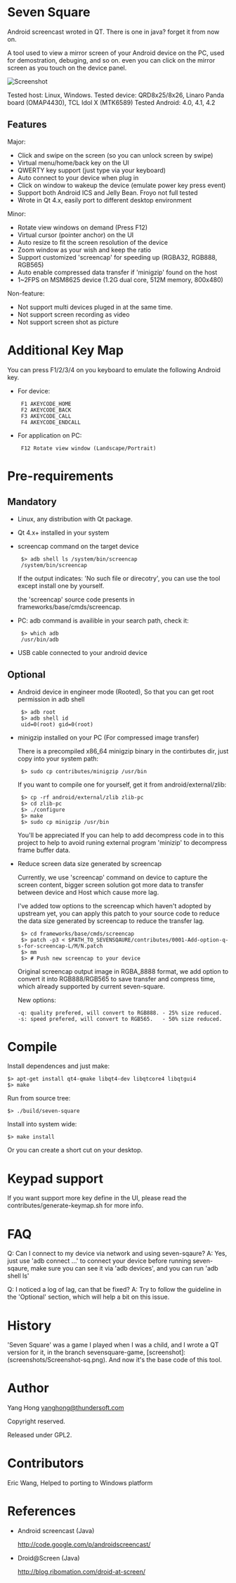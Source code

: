 Seven Square
============

Android screencast wroted in QT. There is one in java? forget it from now on.

A tool used to view a mirror screen of your Android device on the PC,
used for demostration, debuging, and so on. even you can click on the
mirror screen as you touch on the device panel.

![Screenshot](screenshots/seven-square-screenshot.png)

Tested host: Linux, Windows.
Tested device: QRD8x25/8x26, Linaro Panda board (OMAP4430), TCL Idol X (MTK6589)
Tested Android: 4.0, 4.1, 4.2

Features
--------

Major:

 * Click and swipe on the screen (so you can unlock screen by swipe)
 * Virtual menu/home/back key on the UI
 * QWERTY key support (just type via your keyboard)
 * Auto connect to your device when plug in
 * Click on window to wakeup the device (emulate power key press event)
 * Support both Android ICS and Jelly Bean. Froyo not full tested
 * Wrote in Qt 4.x, easily port to different desktop environment

Minor:

 * Rotate view windows on demand (Press F12)
 * Virtual cursor (pointer anchor) on the UI
 * Auto resize to fit the screen resolution of the device
 * Zoom window as your wish and keep the ratio
 * Support customized 'screencap' for speeding up (RGBA32, RGB888, RGB565)
 * Auto enable compressed data transfer if 'minigzip' found on the host
 * 1~2FPS on MSM8625 device (1.2G dual core, 512M memory, 800x480)

Non-feature:

 * Not support multi devices pluged in at the same time.
 * Not support screen recording as video
 * Not support screen shot as picture

Additional Key Map
==================

You can press F1/2/3/4 on you keyboard to emulate the following Android key.

 * For device:

        F1 AKEYCODE_HOME
        F2 AKEYCODE_BACK
        F3 AKEYCODE_CALL
        F4 AKEYCODE_ENDCALL

 * For application on PC:

        F12 Rotate view window (Landscape/Portrait)

Pre-requirements
================

Mandatory
---------

 * Linux, any distribution with Qt package.

 * Qt 4.x+ installed in your system

 * screencap command on the target device

        $> adb shell ls /system/bin/screencap
        /system/bin/screencap

   If the output indicates: 'No such file or direcotry', you
   can use the tool except install one by yourself.

   the 'screencap' source code presents in frameworks/base/cmds/screencap.

 * PC: adb command is availible in your search path, check it:

        $> which adb
        /usr/bin/adb

 * USB cable connected to your android device

Optional
--------

 * Android device in engineer mode (Rooted), So that you can get
   root permission in adb shell

        $> adb root
        $> adb shell id
        uid=0(root) gid=0(root)

 * minigzip installed on your PC (For compressed image transfer)
  
     There is a precompiled x86_64 minigzip binary in the contirbutes dir,
     just copy into your system path:

        $> sudo cp contributes/minigzip /usr/bin

     If you want to compile one for yourself, get it from android/external/zlib:

        $> cp -rf android/external/zlib zlib-pc
        $> cd zlib-pc
        $> ./configure
        $> make
        $> sudo cp minigzip /usr/bin

     You'll be appreciated If you can help to add decompress code in to this
     project to help to avoid runing external program 'minizip' to decompress frame buffer data.

 * Reduce screen data size generated by screencap

     Currently, we use 'screencap' command on device to capture the screen
     content, bigger screen solution got more data to transfer between device
     and Host which cause more lag.

     I've added tow options to the screencap which haven't adopted by
     upstream yet, you can apply this patch to your source code to reduce the data
     size generated by screencap to reduce the transfer lag.

        $> cd frameworks/base/cmds/screencap
        $> patch -p3 < $PATH_TO_SEVENSQAURE/contributes/0001-Add-option-q-s-for-screencap-L/M/N.patch
        $> mm
        $> # Push new screencap to your device

    Original screencap output image in RGBA_8888 format, we add option to
    convert it into RGB888/RGB565 to save transfer and compress time, which already
    supported by current seven-square.

    New options:

       -q: quality prefered, will convert to RGB888. - 25% size reduced.
       -s: speed prefered, will convert to RGB565.   - 50% size reduced.

Compile
=======

Install dependences and just make:

    $> apt-get install qt4-qmake libqt4-dev libqtcore4 libqtgui4
    $> make

Run from source tree:

    $> ./build/seven-square

Install into system wide:

    $> make install

Or you can create a short cut on your desktop.

Keypad support
==============

 If you want support more key define in the UI, please read
 the contributes/generate-keymap.sh for more info.

FAQ
===

 Q: Can I connect to my device via network and using seven-sqaure?
 A: Yes, just use 'adb connect ...' to connect your device before
    running seven-sqaure, make sure you can see it via 'adb devices',
    and you can run 'adb shell ls'

 Q: I noticed a log of lag, can that be fixed?
 A: Try to follow the guideline in the 'Optional' section, which
    will help a bit on this issue.

History
=======

'Seven Square' was a game I played when I was a child, and I wrote a QT version
for it, in the branch sevensquare-game, [screenshot]:(screenshots/Screenshot-sq.png).
And now it's the base code of this tool.

Author
======

 Yang Hong <yanghong@thundersoft.com>

 Copyright reserved.

 Released under GPL2.

Contributors
============

 Eric Wang, Helped to porting to Windows platform

References
==========

 * Android screencast (Java)

   http://code.google.com/p/androidscreencast/

 * Droid@Screen (Java)

   http://blog.ribomation.com/droid-at-screen/
